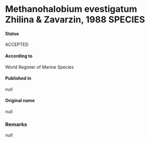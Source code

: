 Methanohalobium evestigatum Zhilina & Zavarzin, 1988 SPECIES
=======

#### Status
ACCEPTED

#### According to
World Register of Marine Species

#### Published in
null

#### Original name
null

### Remarks
null